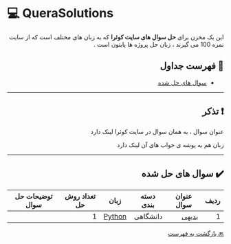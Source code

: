# :computer: QueraSolutions

<div dir="rtl">

این یک مخزن برای **حل سوال های سایت کوئرا** که به زبان های مختلف است که از سایت نمره 100 می گیرند ، زبان حل پروژه ها
پایتون است .

## :mag_right: فهرست جداول

* [سوال های حل شده](#heavy_check_mark-سوال-های-حل-شده)

***

## :exclamation: تذکر


عنوان سوال ، به همان سوال در سایت کوئرا لینک دارد

زبان هم به پوشه ی جواب های آن لینک دارد

***

## :heavy_check_mark: سوال های حل شده

ردیف | عنوان سوال | دسته بندی | زبان | تعداد روش حل | توضیحات حل سوال
 --- | --- | --- | --- | --- | --- 
1 | [بدیهی](https://b2n.ir/badihi-quera) | دانشگاهی | [Python](https://b2n.ir/badihi1) | 1 |

 [:back: بازگشت به فهرست](#mag_right-فهرست-جداول)
